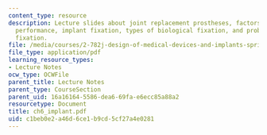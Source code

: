 ```yaml
---
content_type: resource
description: Lecture slides about joint replacement prostheses, factors influencing
  performance, implant fixation, types of biological fixation, and problems of biological
  fixation.
file: /media/courses/2-782j-design-of-medical-devices-and-implants-spring-2006/c1beb0e2a46d6ce1b9cd5cf27a4e0281_ch6_implant.pdf
file_type: application/pdf
learning_resource_types:
- Lecture Notes
ocw_type: OCWFile
parent_title: Lecture Notes
parent_type: CourseSection
parent_uid: 16a16164-5586-dea6-69fa-e6ecc85a88a2
resourcetype: Document
title: ch6_implant.pdf
uid: c1beb0e2-a46d-6ce1-b9cd-5cf27a4e0281
---
```

